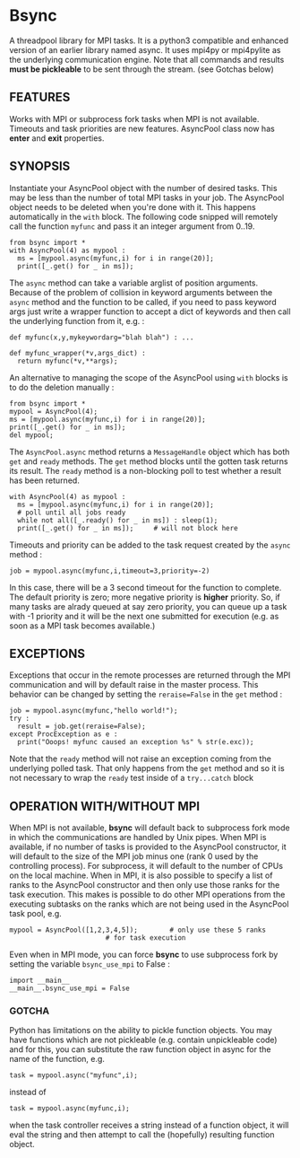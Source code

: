 # Bsync

A threadpool library for MPI tasks. It is a python3 compatible and enhanced version of an
earlier library named async. It uses mpi4py or mpi4pylite as the underlying communication
engine. Note that all commands and results **must be pickleable** to be sent through the
stream. (see Gotchas below)

## FEATURES

Works with MPI or subprocess fork tasks when MPI is not available. Timeouts
and task priorities are new features. AsyncPool class now has __enter__ and __exit__
properties.

## SYNOPSIS

Instantiate your AsyncPool object with the number of desired tasks. This may be less than
the number of total MPI tasks in your job. The AsyncPool object needs to be deleted when
you're done with it. This happens automatically in the `with` block. The following code
snipped will remotely call the function `myfunc` and pass it an integer argument from
0..19.

	from bsync import *
	with AsyncPool(4) as mypool :
	  ms = [mypool.async(myfunc,i) for i in range(20)];
	  print([_.get() for _ in ms]);

The `async` method can take a variable arglist of position arguments. Because of the
problem of collision in keyword arguments between the `async` method and the function to
be called, if you need to pass keyword args just write a wrapper function to accept a dict
of keywords and then call the underlying function from it, e.g. :

	def myfunc(x,y,mykeywordarg="blah blah") : ...

	def myfunc_wrapper(*v,args_dict) :
	  return myfunc(*v,**args);

An alternative to managing the scope of the AsyncPool using `with` blocks is to do the
deletion manually :

	from bsync import *
	mypool = AsyncPool(4);
	ms = [mypool.async(myfunc,i) for i in range(20)];
	print([_.get() for _ in ms]);
	del mypool;

The `AsyncPool.async` method returns a `MessageHandle` object which has both `get` and
`ready` methods. The `get` method blocks until the gotten task returns its result. The
`ready` method is a non-blocking poll to test whether a result has been returned.
	
	with AsyncPool(4) as mypool :
	  ms = [mypool.async(myfunc,i) for i in range(20)];
	  # poll until all jobs ready
	  while not all([_.ready() for _ in ms]) : sleep(1);
	  print([_.get() for _ in ms]);		# will not block here

Timeouts and priority can be added to the task request created by the `async` method :

	job = mypool.async(myfunc,i,timeout=3,priority=-2)

In this case, there will be a 3 second timeout for the function to complete. The default
priority is zero; more negative priority is **higher** priority. So, if many tasks are
alrady queued at say zero priority, you can queue up a task with -1 priority and it will
be the next one submitted for execution (e.g. as soon as a MPI task becomes available.)

## EXCEPTIONS

Exceptions that occur in the remote processes are returned through the MPI communication
and will by default raise in the master process. This behavior can be changed by setting
the `reraise=False` in the `get` method :

	job = mypool.async(myfunc,"hello world!");
	try :
	  result = job.get(reraise=False);
	except ProcException as e :
	  print("Ooops! myfunc caused an exception %s" % str(e.exc));

Note that the `ready` method will not raise an exception coming from the underlying polled
task. That only happens from the `get` method and so it is not necessary to wrap the
`ready` test inside of a `try...catch` block

## OPERATION WITH/WITHOUT MPI

When MPI is not available, **bsync** will default back to subprocess fork mode in which
the communications are handled by Unix pipes. When MPI is available, if no number of tasks
is provided to the AsyncPool constructor, it will default to the size of the MPI job minus
one (rank 0 used by the controlling process). For subprocess, it will default to the
number of CPUs on the local machine. When in MPI, it is also possible to specify a list of
ranks to the AsyncPool constructor and then only use those ranks for the task execution.
This makes is possible to do other MPI operations from the executing subtasks on the ranks
which are not being used in the AsyncPool task pool, e.g.

	mypool = AsyncPool([1,2,3,4,5]);		# only use these 5 ranks
							# for task execution

Even when in MPI mode, you can force **bsync** to use subprocess fork by setting the
variable `bsync_use_mpi` to False :

	import __main__
	__main__.bsync_use_mpi = False


### GOTCHA

Python has limitations on the ability to pickle function objects. You may have functions
which are not pickleable (e.g. contain unpickleable code) and for this, you can substitute
the raw function object in async for the name of the function, e.g.

	task = mypool.async("myfunc",i);

instead of 

	task = mypool.async(myfunc,i);

when the task controller receives a string instead of a function object, it will eval the
string and then attempt to call the (hopefully) resulting function object.

